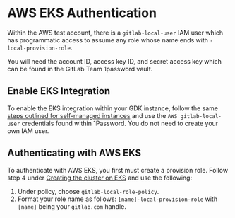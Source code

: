 # AWS EKS Authentication

Within the AWS test account, there is a `gitlab-local-user` IAM user which has
programmatic access to assume any role whose name ends with `-local-provision-role`.

You will need the account ID, access key ID, and secret access key which can be
found in the GitLab Team 1password vault.

## Enable EKS Integration

To enable the EKS integration within your GDK instance, follow the same [steps
outlined for self-managed instances](https://docs.gitlab.com/ee/user/project/clusters/add_remove_clusters.html#additional-requirements-for-self-managed-instances) and use the
`AWS gitlab-local-user` credentials found within 1Password. You do not need
to create your own IAM user.

## Authenticating with AWS EKS

To authenticate with AWS EKS, you first must create a provision role. Follow step 4 under
[Creating the cluster on EKS](https://docs.gitlab.com/ee/user/project/clusters/add_remove_clusters.html#creating-the-cluster-on-eks)
and use the following:

1. Under policy, choose `gitlab-local-role-policy`.
1. Format your role name as follows: `[name]-local-provision-role` with `[name]` being
your `gitlab.com` handle.
